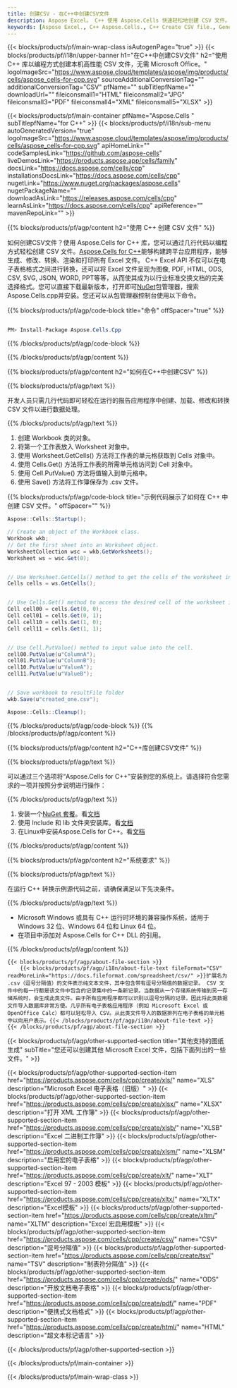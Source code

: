 ```yaml
---
title: 创建CSV - 在C++中创建CSV文件
description: Aspose Excel。 C++ 使用 Aspose.Cells 快速轻松地创建 CSV 文件。使用 C++ 生成 CSV 文件。在 C++ 中创建 CSV。C++ CSV 创建者。
keywords: [Aspose Excel., C++ Aspose.Cells., C++ Create CSV file., Generate CSV file in C++., Create CSV file using C++., Write data to CSV file via C++., Create a CSV file in C++., C++ Generate a CSV file., C++ CSV Creater]
---
```

{{< blocks/products/pf/main-wrap-class isAutogenPage="true" >}}
{{< blocks/products/pf/i18n/upper-banner h1="在C++中创建CSV文件" h2="使用 C++ 库以编程方式创建本机高性能 CSV 文件，无需 Microsoft Office。" logoImageSrc="https://www.aspose.cloud/templates/aspose/img/products/cells/aspose_cells-for-cpp.svg" sourceAdditionalConversionTag="" additionalConversionTag="CSV" pfName="" subTitlepfName="" downloadUrl="" fileiconsmall1="HTML" fileiconsmall2="JPG" fileiconsmall3="PDF" fileiconsmall4="XML" fileiconsmall5="XLSX" >}}

{{< blocks/products/pf/main-container pfName="Aspose.Cells " subTitlepfName="for C++" >}}
{{< blocks/products/pf/i18n/sub-menu autoGeneratedVersion="true" logoImageSrc="https://www.aspose.cloud/templates/aspose/img/products/cells/aspose_cells-for-cpp.svg" apiHomeLink="" codeSamplesLink="https://github.com/aspose-cells" liveDemosLink="https://products.aspose.app/cells/family" docsLink="https://docs.aspose.com/cells/cpp" installationsDocsLink="https://docs.aspose.com/cells/cpp" nugetLink="https://www.nuget.org/packages/aspose.cells" nugetPackageName="" downloadAsLink="https://releases.aspose.com/cells/cpp" learnAsLink="https://docs.aspose.com/cells/cpp" apiReference="" mavenRepoLink="" >}}

{{% blocks/products/pf/agp/content h2="使用 C++ 创建 CSV 文件" %}}

如何创建CSV文件？使用 Aspose.Cells for C++ 库，您可以通过几行代码以编程方式轻松创建 CSV 文件。[Aspose.Cells for C++](https://products.aspose.com/cells/cpp)能够构建跨平台应用程序，能够生成、修改、转换、渲染和打印所有 Excel 文件。 C++ Excel API 不仅可以在电子表格格式之间进行转换，还可以将 Excel 文件呈现为图像, PDF, HTML, ODS, CSV, SVG, JSON, WORD, PPT等等，从而使其成为以行业标准交换文档的完美选择格式。您可以直接下载最新版本，打开即可[NuGet](https://www.nuget.org/packages/Aspose.Cells.Cpp/)包管理器，搜索Aspose.Cells.cpp并安装。您还可以从包管理器控制台使用以下命令。

{{% blocks/products/pf/agp/code-block title="命令" offSpacer="true" %}}

```cs

PM> Install-Package Aspose.Cells.Cpp

```

{{% /blocks/products/pf/agp/code-block %}}

{{% /blocks/products/pf/agp/content %}}                                                                             


{{% blocks/products/pf/agp/content h2="如何在C++中创建CSV" %}}

{{% blocks/products/pf/agp/text %}}

开发人员只需几行代码即可轻松在运行的报告应用程序中创建、加载、修改和转换 CSV 文件以进行数据处理。

{{% /blocks/products/pf/agp/text %}}

1. 创建 Workbook 类的对象。
1. 将第一个工作表放入 Worksheet 对象中。
1. 使用 Worksheet.GetCells() 方法将工作表的单元格获取到 Cells 对象中。
1. 使用 Cells.Get() 方法将工作表的所需单元格访问到 Cell 对象中。
1. 使用 Cell.PutValue() 方法将值输入到单元格中。
1. 使用 Save() 方法将工作簿保存为 .csv 文件。

{{% blocks/products/pf/agp/code-block title="示例代码展示了如何在 C++ 中创建 CSV 文件。" offSpacer="" %}}

```cs
Aspose::Cells::Startup();

// Create an object of the Workbook class.
Workbook wkb;
// Get the first sheet into an Worksheet object.
WorksheetCollection wsc = wkb.GetWorksheets();
Worksheet ws = wsc.Get(0);


// Use Worksheet.GetCells() method to get the cells of the worksheet into an Cells object.
Cells cells = ws.GetCells();


// Use Cells.Get() method to access the desired cell of the worksheet into an Cell object.
Cell cell00 = cells.Get(0, 0);
Cell cell01 = cells.Get(0, 1);
Cell cell10 = cells.Get(1, 0);
Cell cell11 = cells.Get(1, 1);


// Use Cell.PutValue() method to input value into the cell.
cell00.PutValue(u"ColumnA");
cell01.PutValue(u"ColumnB");
cell10.PutValue(u"ValueA");
cell11.PutValue(u"ValueB");


// Save workbook to resultFile folder
wkb.Save(u"created_one.csv");

Aspose::Cells::Cleanup();

```

{{% /blocks/products/pf/agp/code-block %}}
{{% /blocks/products/pf/agp/content %}}

{{% blocks/products/pf/agp/content h2="C++库创建CSV文件" %}}

{{% blocks/products/pf/agp/text %}}

可以通过三个选项将“Aspose.Cells for C++”安装到您的系统上。请选择符合您需求的一项并按照分步说明进行操作：

{{% /blocks/products/pf/agp/text %}}

1. 安装一个[NuGet 套餐](https://www.nuget.org/packages/Aspose.Cells.Cpp/)。看[文档](https://docs.aspose.com/cells/cpp/installation/#using-nuget-package-manager)
1. 使用 Include 和 lib 文件夹安装库。看[文档](https://docs.aspose.com/cells/cpp/installation/#using-include-and-lib-folders)
1. 在Linux中安装Aspose.Cells for C++。看[文档](https://docs.aspose.com/cells/cpp/installation/#installing-asposecells-for-c-in-linux)

{{% /blocks/products/pf/agp/content %}}

{{% blocks/products/pf/agp/content h2="系统要求" %}}

{{% blocks/products/pf/agp/text %}}

在运行 C++ 转换示例源代码之前，请确保满足以下先决条件。

{{% /blocks/products/pf/agp/text %}}

- Microsoft Windows 或具有 C++ 运行时环境的兼容操作系统，适用于 Windows 32 位、Windows 64 位和 Linux 64 位。
- 在项目中添加对 Aspose.Cells for C++ DLL 的引用。

{{% /blocks/products/pf/agp/content %}}

<!-- aboutfile Starts -->
    {{< blocks/products/pf/agp/about-file-section >}}
        {{< blocks/products/pf/agp/i18n/about-file-text fileFormat="CSV" readMoreLink="https://docs.fileformat.com/spreadsheet/csv/" >}}扩展名为 .csv（逗号分隔值）的文件表示纯文本文件，其中包含带有逗号分隔值的数据记录。 CSV 文件中的每一行都是该文件中包含的记录集中的一条新记录。当数据从一个存储系统传输到另一存储系统时，会生成此类文件。由于所有应用程序都可以识别以逗号分隔的记录，因此将此类数据文件导入数据库非常方便。几乎所有电子表格应用程序（例如 Microsoft Excel 或 OpenOffice Calc）都可以轻松导入 CSV。从此类文件导入的数据排列在电子表格的单元格中以向用户表示。{{< /blocks/products/pf/agp/i18n/about-file-text >}}
    {{< /blocks/products/pf/agp/about-file-section >}}
<!-- aboutfile Ends -->

{{< blocks/products/pf/agp/other-supported-section title="其他支持的图纸生成" subTitle="您还可以创建其他 Microsoft Excel 文件，包括下面列出的一些文件。" >}}

{{< blocks/products/pf/agp/other-supported-section-item href="https://products.aspose.com/cells/cpp/create/xls/" name="XLS" description="Microsoft Excel 电子表格（旧版）" >}} 
{{< blocks/products/pf/agp/other-supported-section-item href="https://products.aspose.com/cells/cpp/create/xlsx/" name="XLSX" description="打开 XML 工作簿" >}} 
{{< blocks/products/pf/agp/other-supported-section-item href="https://products.aspose.com/cells/cpp/create/xlsb/" name="XLSB" description="Excel 二进制工作簿" >}} 
{{< blocks/products/pf/agp/other-supported-section-item href="https://products.aspose.com/cells/cpp/create/xlsm/" name="XLSM" description="启用宏的电子表格" >}} 
{{< blocks/products/pf/agp/other-supported-section-item href="https://products.aspose.com/cells/cpp/create/xlt/" name="XLT" description="Excel 97 - 2003 模板" >}} 
{{< blocks/products/pf/agp/other-supported-section-item href="https://products.aspose.com/cells/cpp/create/xltx/" name="XLTX" description="Excel模板" >}} 
{{< blocks/products/pf/agp/other-supported-section-item href="https://products.aspose.com/cells/cpp/create/xltm/" name="XLTM" description="Excel 宏启用模板" >}} 
{{< blocks/products/pf/agp/other-supported-section-item href="https://products.aspose.com/cells/cpp/create/csv/" name="CSV" description="逗号分隔值" >}} 
{{< blocks/products/pf/agp/other-supported-section-item href="https://products.aspose.com/cells/cpp/create/tsv/" name="TSV" description="制表符分隔值" >}} 
{{< blocks/products/pf/agp/other-supported-section-item href="https://products.aspose.com/cells/cpp/create/ods/" name="ODS" description="开放文档电子表格" >}}
{{< blocks/products/pf/agp/other-supported-section-item href="https://products.aspose.com/cells/cpp/create/pdf/" name="PDF" description="便携式文档格式" >}} 
{{< blocks/products/pf/agp/other-supported-section-item href="https://products.aspose.com/cells/cpp/create/html/" name="HTML" description="超文本标记语言" >}} 


{{< /blocks/products/pf/agp/other-supported-section >}}

{{< /blocks/products/pf/main-container >}}
    
{{< /blocks/products/pf/main-wrap-class >}}
